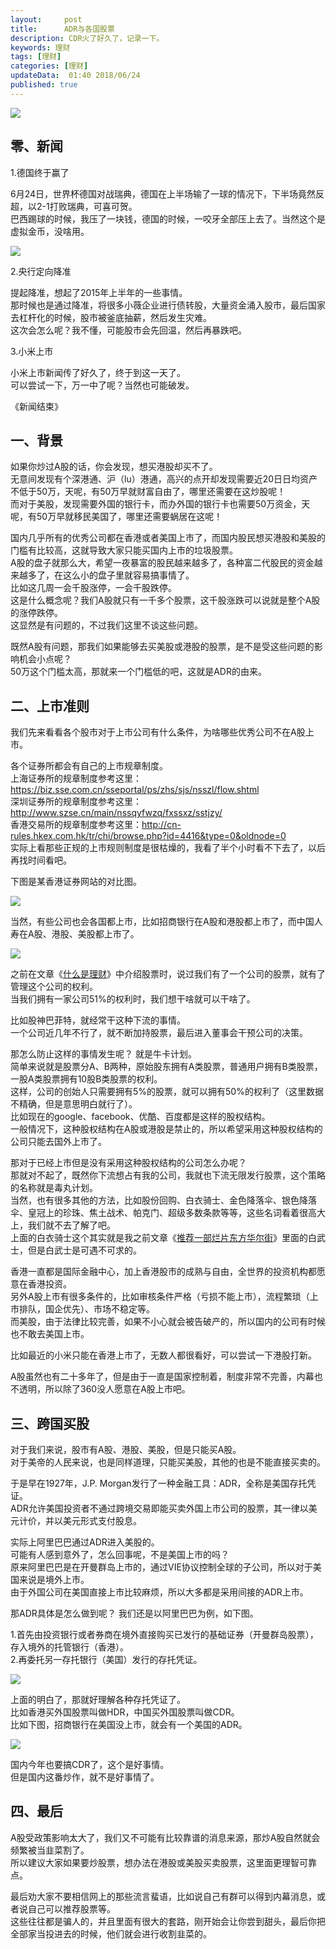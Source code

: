```yaml
---   
layout:     post  
title:      ADR与各国股票 
description: CDR火了好久了，记录一下。  
keywords: 理财 
tags: [理财]  
categories: [理财]  
updateData:  01:40 2018/06/24   
published: true   
---  
```



![](/images/2018/06/20180319221037060.jpg)


## 零、新闻  

1.德国终于赢了  

6月24日，世界杯德国对战瑞典，德国在上半场输了一球的情况下，下半场竟然反超，以2-1打败瑞典，可喜可贺。    
巴西踢球的时候，我压了一块钱，德国的时候，一咬牙全部压上去了。当然这个是虚拟金币，没啥用。  

![](/images/2018/06/20180624182855.jpg)


2.央行定向降准    


提起降准，想起了2015年上半年的一些事情。    
那时候也是通过降准，将很多小薇企业进行债转股，大量资金涌入股市，最后国家去杠杆化的时候，股市被釜底抽薪，然后发生灾难。    
这次会怎么呢？我不懂，可能股市会先回温，然后再暴跌吧。    


3.小米上市  


小米上市新闻传了好久了，终于到这一天了。    
可以尝试一下，万一中了呢？当然也可能破发。    


《新闻结束》  


## 一、背景  


如果你炒过A股的话，你会发现，想买港股却买不了。    
无意间发现有个深港通、沪（lu）港通，高兴的点开却发现需要近20日日均资产不低于50万，天呢，有50万早就财富自由了，哪里还需要在这炒股呢！    
而对于美股，发现需要外国的银行卡，而办外国的银行卡也需要50万资金，天呢，有50万早就移民美国了，哪里还需要蜗居在这呢！    


国内几乎所有的优秀公司都在香港或者美国上市了，而国内股民想买港股和美股的门槛有比较高，这就导致大家只能买国内上市的垃圾股票。    
A股的盘子就那么大，希望一夜暴富的股民越来越多了，各种富二代股民的资金越来越多了，在这么小的盘子里就容易搞事情了。    
比如这几周一会千股涨停，一会千股跌停。    
这是什么概念呢？我们A股就只有一千多个股票，这千股涨跌可以说就是整个A股的涨停跌停。    
这显然是有问题的，不过我们这里不谈这些问题。    


既然A股有问题，那我们如果能够去买美股或港股的股票，是不是受这些问题的影响机会小点呢？     
50万这个门槛太高，那就来一个门槛低的吧，这就是ADR的由来。    


## 二、上市准则  


我们先来看看各个股市对于上市公司有什么条件，为啥哪些优秀公司不在A股上市。    


各个证券所都会有自己的上市规章制度。    
上海证券所的规章制度参考这里： https://biz.sse.com.cn/sseportal/ps/zhs/sjs/nsszl/flow.shtml    
深圳证券所的规章制度参考这里：http://www.szse.cn/main/nssqyfwzq/fxssxz/sstjzy/    
香港交易所的规章制度参考这里：http://cn-rules.hkex.com.hk/tr/chi/browse.php?id=4416&type=0&oldnode=0    
实际上看那些正规的上市规则制度是很枯燥的，我看了半个小时看不下去了，以后再找时间看吧。  


下图是某香港证券网站的对比图。  

![](/images/2018/06/20180624153917.png)


当然，有些公司也会各国都上市，比如招商银行在A股和港股都上市了，而中国人寿在A股、港股、美股都上市了。  


![](/images/2018/06/20180624173324.jpg)



之前在文章《[什么是理财](https://mp.weixin.qq.com/s/jghH-D6CC_mGEFkkNnvC3A)》中介绍股票时，说过我们有了一个公司的股票，就有了管理这个公司的权利。  
当我们拥有一家公司51%的权利时，我们想干啥就可以干啥了。   


比如股神巴菲特，就经常干这种下流的事情。  
一个公司近几年不行了，就不断加持股票，最后进入董事会干预公司的决策。  


那怎么防止这样的事情发生呢？  就是牛卡计划。  
简单来说就是股票分A、B两种，原始股东拥有A类股票，普通用户拥有B类股票，一股A类股票拥有10股B类股票的权利。    
这样，公司的创始人只需要拥有5%的股票，就可以拥有50%的权利了（这里数据不精确，但是意思明白就行了）。    
比如现在的google、facebook、优酷、百度都是这样的股权结构。    
一般情况下，这种股权结构在A股或港股是禁止的，所以希望采用这种股权结构的公司只能去国外上市了。    


那对于已经上市但是没有采用这种股权结构的公司怎么办呢？     
那就对不起了，既然你下流想占有我的公司，我就也下流无限发行股票，这个策略的名称就是毒丸计划。    
当然，也有很多其他的方法，比如股份回购、白衣骑士、金色降落伞、银色降落伞、皇冠上的珍珠、焦土战术、帕克门、超级多数条款等等，这些名词看着很高大上，我们就不去了解了吧。    
上面的白衣骑士这个其实就是我之前文章《[推荐一部烂片东方华尔街](https://mp.weixin.qq.com/s/Tjw2bYx13oAxMIykIdtK8A)》里面的白武士，但是白武士是可遇不可求的。    


香港一直都是国际金融中心，加上香港股市的成熟与自由，全世界的投资机构都愿意在香港投资。    
另外A股上市有很多条件的，比如审核条件严格（亏损不能上市），流程繁琐（上市排队，国企优先）、市场不稳定等。    
而美股，由于法律比较完善，如果不小心就会被告破产的，所以国内的公司有时候也不敢去美国上市。    


比如最近的小米只能在香港上市了，无数人都很看好，可以尝试一下港股打新。    


A股虽然也有二十多年了，但是由于一直是国家控制着，制度非常不完善，内幕也不透明，所以除了360没人愿意在A股上市吧。    


## 三、跨国买股

对于我们来说，股市有A股、港股、美股，但是只能买A股。    
对于美帝的人民来说，也是同样道理，只能买美股，其他的也是不能直接买卖的。  


于是早在1927年，J.P. Morgan发行了一种金融工具：ADR，全称是美国存托凭证。   
ADR允许美国投资者不通过跨境交易即能买卖外国上市公司的股票，其一律以美元计价，并以美元形式支付股息。  


实际上阿里巴巴通过ADR进入美股的。    
可能有人感到意外了，怎么回事呢，不是美国上市的吗？    
原来阿里巴巴是在开曼群岛上市的，通过VIE协议控制全球的子公司，所以对于美国来说是境外上市。    
由于外国公司在美国直接上市比较麻烦，所以大多都是采用间接的ADR上市。    


那ADR具体是怎么做到呢？  我们还是以阿里巴巴为例，如下图。    

1.首先由投资银行或者券商在境外直接购买已发行的基础证券（开曼群岛股票），存入境外的托管银行（香港）。  
2.再委托另一存托银行（美国）发行的存托凭证。  

![](/images/2018/06/20180624165210.png)


上面的明白了，那就好理解各种存托凭证了。    
比如香港买外国股票叫做HDR，中国买外国股票叫做CDR。    
比如下图，招商银行在美国没上市，就会有一个美国的ADR。  


![](/images/2018/06/20180624173346.jpg)


国内今年也要搞CDR了，这个是好事情。  
但是国内这番炒作，就不是好事情了。   


## 四、最后  

A股受政策影响太大了，我们又不可能有比较靠谱的消息来源，那炒A股自然就会频繁被当韭菜割了。  
所以建议大家如果要炒股票，想办法在港股或美股买卖股票，这里面更理智可靠点。  


最后劝大家不要相信网上的那些流言蜚语，比如说自己有群可以得到内幕消息，或者说自己可以推荐股票等。  
这些往往都是骗人的，并且里面有很大的套路，刚开始会让你尝到甜头，最后你把全部家当投进去的时候，他们就会进行收割韭菜的。  



